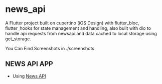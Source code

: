 # news_api

A Flutter project built on cupertino (iOS Design) with flutter_bloc, flutter_hooks for state management and handling, 
also built with dio to handle api requests from newsapi and data cached to local storage using
get_storage.

You Can Find Screenshots in ./screenshots

## NEWS API APP

- Using [News API](https://newsapi.org)
